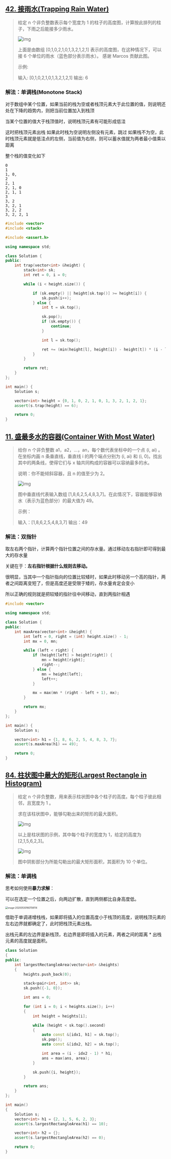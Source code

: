## [42. 接雨水(Trapping Rain Water)](https://leetcode-cn.com/problems/trapping-rain-water/)

> 给定 n 个非负整数表示每个宽度为 1 的柱子的高度图，计算按此排列的柱子，下雨之后能接多少雨水。
>
> 
>
> ![img](https://cdn.showthink.cn/img/rainwatertrap.png)
>
> 上面是由数组 [0,1,0,2,1,0,1,3,2,1,2,1] 表示的高度图，在这种情况下，可以接 6 个单位的雨水（蓝色部分表示雨水）。 感谢 Marcos 贡献此图。
>
> 示例:
>
> 输入: [0,1,0,2,1,0,1,3,2,1,2,1]
> 输出: 6

### 解法：单调栈(Monotone Stack)

对于数组中某个位置，如果当前的栈为空或者栈顶元素大于此位置的值，则说明还处在下降的趋势内，则把当前位置加入到栈顶

当某个位置的值大于栈顶值时，说明栈顶元素有可能形成低洼

这时把栈顶元素出栈
如果此时栈为空说明左侧没有元素，跳过
如果栈不为空，此时栈顶元素就是低洼点的左侧，当前值为右侧，则可以蓄水值就为两者最小值乘以距离

整个栈的值变化如下

```
0
1
1, 0,
2
2, 1
2, 1, 0
2, 1, 1
3
3, 2
3, 2, 1
3, 2, 2
3, 2, 2, 1
```

```cpp
#include <vector>
#include <stack>

#include <assert.h>

using namespace std;

class Solution {
public:
    int trap(vector<int> &height) {
        stack<int> sk;
        int ret = 0, i = 0;

        while (i < height.size()) {

            if (sk.empty() || height[sk.top()] >= height[i]) {
                sk.push(i++);
            } else {
                int t = sk.top();

                sk.pop();
                if (sk.empty()) {
                    continue;
                }

                int l = sk.top();

                ret += (min(height[l], height[i]) - height[t]) * (i - l - 1);
            }
        }

        return ret;
    }
};

int main() {
    Solution s;

    vector<int> height = {0, 1, 0, 2, 1, 0, 1, 3, 2, 1, 2, 1};
    assert(s.trap(height) == 6);

    return 0;
}
```

## [11. 盛最多水的容器(Container With Most Water)](https://leetcode-cn.com/problems/container-with-most-water/)

> 给你 n 个非负整数 a1，a2，...，an，每个数代表坐标中的一个点 (i, ai) 。在坐标内画 n 条垂直线，垂直线 i 的两个端点分别为 (i, ai) 和 (i, 0)。找出其中的两条线，使得它们与 x 轴共同构成的容器可以容纳最多的水。
>
> 说明：你不能倾斜容器，且 n 的值至少为 2。 
>
> ![img](https://cdn.showthink.cn/img/question_11.jpg)
>
> 图中垂直线代表输入数组 [1,8,6,2,5,4,8,3,7]。在此情况下，容器能够容纳水（表示为蓝色部分）的最大值为 49。
>
>  
>
> 示例：
>
> 输入：[1,8,6,2,5,4,8,3,7]
> 输出：49

### 解法：双指针

取左右两个指针，计算两个指针位置之间的存水量。通过移动左右指针即可得到最大的存水量

关键在于：**左右指针根据什么规则去移动。**

很明显，当其中一个指针指向的位置比较矮时，如果此时移动另一个高的指针，两者之间距离变短了，但是高度还是受限于矮的，存水量肯定会变小

所以正确的规则就是把较矮的指针往中间移动，直到两指针相遇

```cpp
#include <vector>

using namespace std;

class Solution {
public:
    int maxArea(vector<int> &height) {
        int left = 0, right = (int) height.size() - 1;
        int mx = 0, mn;

        while (left < right) {
            if (height[left] > height[right]) {
                mn = height[right];
                right--;
            } else {
                mn = height[left];
                left++;
            }

            mx = max(mn * (right - left + 1), mx);
        }

        return mx;
    }
};

int main() {
    Solution s;

    vector<int> h1 = {1, 8, 6, 2, 5, 4, 8, 3, 7};
    assert(s.maxArea(h1) == 49);

    return 0;
}
```

## [84. 柱状图中最大的矩形(Largest Rectangle in Histogram)](https://leetcode-cn.com/problems/largest-rectangle-in-histogram/)

> 给定 n 个非负整数，用来表示柱状图中各个柱子的高度。每个柱子彼此相邻，且宽度为 1 。
>
> 求在该柱状图中，能够勾勒出来的矩形的最大面积。
>
> 
>
>  ![img](https://cdn.showthink.cn/img/histogram.png)
>
> 以上是柱状图的示例，其中每个柱子的宽度为 1，给定的高度为 [2,1,5,6,2,3]。
>
> 
>
>  ![img](https://cdn.showthink.cn/img/histogram_area.png)
>
> 图中阴影部分为所能勾勒出的最大矩形面积，其面积为 10 个单位。
>

### 解法：单调栈

思考如何使用**暴力求解**：

可以在选定一个位置之后，向两边扩散，直到两侧都比自身高度低。

<img src="https://cdn.showthink.cn/img/image-20200530160708114.png" alt="image-20200530160708114" style="zoom: 50%;" />

借助于单调递增栈栈，如果即将插入的位置高度小于栈顶的高度，说明栈顶元素的左右边界就都确定了，此时把栈顶元素出栈。

出栈元素的左边界是新栈顶，右边界是即将插入的元素，两者之间的距离 * 出栈元素的高度就是面积。

```cpp
class Solution
{
public:
    int largestRectangleArea(vector<int> &heights)
    {
        heights.push_back(0);

        stack<pair<int, int>> sk;
        sk.push({-1, 0});

        int ans = 0;

        for (int i = 0; i < heights.size(); i++)
        {
            int height = heights[i];

            while (height < sk.top().second)
            {
                auto const &[idx1, h1] = sk.top();
                sk.pop();
                auto const &[idx2, h2] = sk.top();

                int area = (i - idx2 - 1) * h1;
                ans = max(ans, area);
            }

            sk.push({i, height});
        }

        return ans;
    }
};

int main()
{
    Solution s;
    vector<int> h1 = {2, 1, 5, 6, 2, 3};
    assert(s.largestRectangleArea(h1) == 10);

    vector<int> h2 = {};
    assert(s.largestRectangleArea(h2) == 0);

    return 0;
}
```

